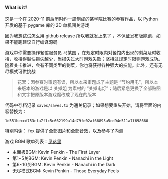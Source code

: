 #### What is it?

这是一个在 2020-11 前后历时约一周制成的某学院比赛的参赛作品，以 Python 开发的基于 pygame 库的 2D 单机闯关游戏

~~因为我想试试怎么用 github release 所以我就发上来了~~ ，不保证发布版能跑，如果不能跑建议自行编译源码

游戏中你需要操作餐馆服务员 马某国 ，在规定时限内对餐馆内出现的剩菜及时收拾，收拾得越快损失越少，当损失过大时游戏失败；坚持过规定时限则游戏成功。随着关卡推进，会有不同类型的剩菜，你也将获得各种强大的技能。此外，还有无尽模式可供挑战

> 花絮：因参赛时审题有误，所以本来审题成了主题是 “节约用电”，所以本来版本的游戏是以 关掉姐 为素材的 “关掉电灯”；随后紧急更换了全部贴图和文字把原版本游戏魔改成了现在的版本

代码中存档记录 `saves/saves.tx` 为通关记录；如果想要重头开始，请将里面的内容替换为：

```plain
1d551beccd753cfa7f1c5c662199a14d79fd02af66893a5cd94e511a7f698660
```

特别鸣谢： fxx 提供了全部图片和全部音效，以及参与了内测

游戏 BGM 歌单列表：[见这里](https://music.163.com/#/playlist?id=5323616918)

- 主面板BGM:      Kevin Penkin - The First Layer
- 第1~5关BGM:   Kevin Penkin - Nanachi in the Light
- 第6~10关BGM: Kevin Penkin - Nanachi in the Dark
- 无尽模式BGM: Kevin Penkin - Those Everyday Feels

